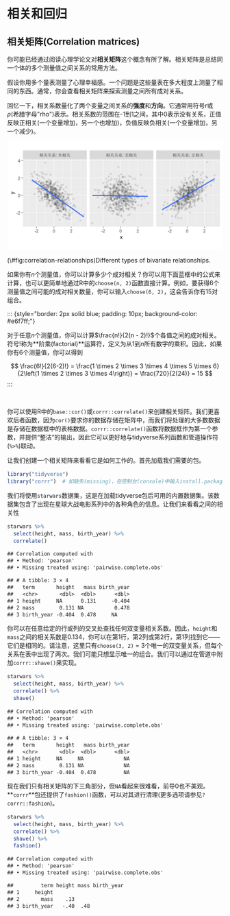 # 相关和回归



## 相关矩阵(Correlation matrices)

你可能已经通过阅读心理学论文对**相关矩阵**这个概念有所了解。相关矩阵是总结同一个体的多个测量值之间关系的常用方法。

假设你用多个量表测量了心理幸福感。一个问题是这些量表在多大程度上测量了相同的东西。通常，你会查看相关矩阵来探索测量之间所有成对关系。

回忆一下，相关系数量化了两个变量之间关系的**强度**和**方向**。它通常用符号$r$或$\rho$(希腊字母"rho")表示。相关系数的范围在-1到1之间，其中0表示没有关系，正值反映正相关(一个变量增加，另一个也增加)，负值反映负相关(一个变量增加，另一个减少)。

<div class="figure">
<img src="02-Correlation_and_Regression_files/figure-html/correlation-relationships-1.png" alt="Different types of bivariate relationships." width="576" />
<p class="caption">(\#fig:correlation-relationships)Different types of bivariate relationships.</p>
</div>

如果你有$n$个测量值，你可以计算多少个成对相关？你可以用下面蓝框中的公式来计算，也可以更简单地通过R中的`choose(n, 2)`函数直接计算。例如，要获得6个测量值之间可能的成对相关数量，你可以输入`choose(6, 2)`，这会告诉你有15对组合。

::: {style="border: 2px solid blue; padding: 10px; background-color: #e6f7ff;"}

对于任意$n$个测量值，你可以计算$\frac{n!}{2(n - 2)!}$个各值之间的成对相关。符号$!$称为**阶乘(factorial)**运算符，定义为从1到$n$所有数字的乘积。因此，如果你有6个测量值，你可以得到

$$
\frac{6!}{2(6-2)!} = \frac{1 \times 2 \times 3 \times 4 \times 5 \times 6}{2\left(1 \times 2 \times 3 \times 4\right)} = \frac{720}{2(24)} = 15
$$
:::

<br>

你可以使用R中的`base::cor()`或`corrr::correlate()`来创建相关矩阵。我们更喜欢后者函数，因为`cor()`要求你的数据存储在矩阵中，而我们将处理的大多数数据是存储在数据框中的表格数据。`corrr::correlate()`函数将数据框作为第一个参数，并提供“整洁”的输出，因此它可以更好地与tidyverse系列函数和管道操作符(`%>%`)联动。

让我们创建一个相关矩阵来看看它是如何工作的。首先加载我们需要的包。


```r
library("tidyverse")
library("corrr")  # 如缺失(missing)，在控制台(console)中输入install.packages("corrr")
```

我们将使用`starwars`数据集，这是在加载tidyverse包后可用的内置数据集。该数据集包含了出现在星球大战电影系列中的各种角色的信息。让我们来看看之间的相关性


```r
starwars %>%
  select(height, mass, birth_year) %>%
  correlate()
```

```
## Correlation computed with
## • Method: 'pearson'
## • Missing treated using: 'pairwise.complete.obs'
```

```
## # A tibble: 3 × 4
##   term       height   mass birth_year
##   <chr>       <dbl>  <dbl>      <dbl>
## 1 height     NA      0.131     -0.404
## 2 mass        0.131 NA          0.478
## 3 birth_year -0.404  0.478     NA
```

你可以在任意给定的行或列的交叉处查找任何双变量相关系数。因此，`height`和`mass`之间的相关系数是0.134，你可以在第1行，第2列或第2行，第1列找到它——它们是相同的。请注意，这里只有`choose(3, 2)` = 3个唯一的双变量关系，但每个关系在表中出现了两次。我们可能只想显示唯一的组合。我们可以通过在管道中附加`corrr::shave()`来实现。


```r
starwars %>%
  select(height, mass, birth_year) %>%
  correlate() %>%
  shave()
```

```
## Correlation computed with
## • Method: 'pearson'
## • Missing treated using: 'pairwise.complete.obs'
```

```
## # A tibble: 3 × 4
##   term       height   mass birth_year
##   <chr>       <dbl>  <dbl>      <dbl>
## 1 height     NA     NA             NA
## 2 mass        0.131 NA             NA
## 3 birth_year -0.404  0.478         NA
```

现在我们只有相关矩阵的下三角部分，但`NA`看起来很难看，前导0也不美观。**`corrr`**包还提供了`fashion()`函数，可以对其进行清理(更多选项请参见`?corrr::fashion`)。


```r
starwars %>%
  select(height, mass, birth_year) %>%
  correlate() %>%
  shave() %>%
  fashion()
```

```
## Correlation computed with
## • Method: 'pearson'
## • Missing treated using: 'pairwise.complete.obs'
```

```
##         term height mass birth_year
## 1     height                       
## 2       mass    .13                
## 3 birth_year   -.40  .48
```

